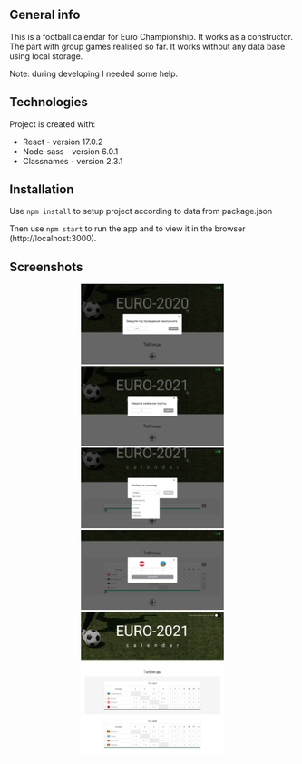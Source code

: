 ## General info

This is a football calendar for Euro Championship. It works as a constructor. The part with group games realised so far.
It works without any data base using local storage.

Note: during developing I needed some help.

## Technologies

Project is created with:

- React - version 17.0.2
- Node-sass - version 6.0.1
- Classnames - version 2.3.1

## Installation

Use
`npm install`
to setup project according to data from package.json

Tnen use
`npm start`
to run the app and to view it in the browser (http://localhost:3000).

## Screenshots

<div style="text-align:center">
<img width="50%" src="screenshots/Screenshot_1.png" alt="full size view" />
<img width="50%" src="screenshots/Screenshot_2.png" alt="full size view" />
<img width="50%" src="screenshots/Screenshot_3.png" alt="full size view" />
<img width="50%" src="screenshots/Screenshot_4.png" alt="full size view" />
<img width="50%" src="screenshots/Screenshot_5.png" alt="full size view" />
</div>
